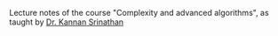 Lecture notes of the course "Complexity and advanced algorithms", as taught
by [Dr. Kannan Srinathan]()

